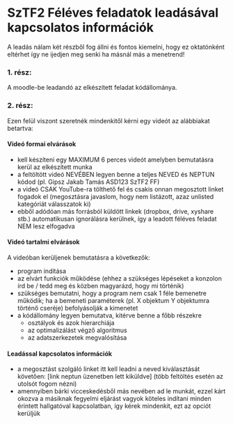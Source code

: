 # SzTF2 Féléves feladatok leadásával kapcsolatos információk

A leadás nálam két részből fog állni és fontos kiemelni, hogy ez oktatónként eltérhet így ne ijedjen meg senki ha másnál más a menetrend!

### 1. rész:
A moodle-be leadandó az elkészített feladat kódállománya.

### 2. rész:
Ezen felül viszont szeretnék mindenkitől kérni egy videót az alábbiakat betartva:

#### Videó formai elvárások
- kell készíteni egy MAXIMUM 6 perces videót amelyben bemutatásra kerül az elkészített munka 
- a feltöltött videó NEVÉBEN legyen benne a teljes NEVED és NEPTUN kódod (pl. Gipsz Jakab Tamás ASD123 SzTF2 FF)
- a videó CSAK YouTube-ra tölthető fel és csakis onnan megosztott linket fogadok el (megosztásra javaslom, hogy nem listázott, azaz unlisted kategóriát válasszatok ki)
- ebből adódóan más forrásból küldött linkek (dropbox, drive, xyshare stb.) automatikusan ignorálásra kerülnek, így a leadott féléves feladat NEM lesz elfogadva

#### Videó tartalmi elvárások
A videóban kerüljenek bemutatásra a következők:
- program indítása
- az elvárt funkciók működése (ehhez a szükséges lépéseket a konzolon írd be / tedd meg és közben magyarázd, hogy mi történik)
- szükséges bemutatni, hogy a program nem csak 1 féle bemenetre működik; ha a bemeneti paraméterek (pl. X objektum Y objektumra történő cseréje) befolyásolják a kimenetet
- a kódállomány legyen bemutatva, kitérve benne a főbb részekre
    - osztályok és azok hierarchiája
    - az optimalizálást végző algoritmus
    - az adatszerkezetek megvalósítása

#### Leadással kapcsolatos információk
- a megosztást szolgáló linket itt kell leadni a neved kiválasztását követően: [link neptun üzenetben lett kiküldve] (több feltöltés esetén az utolsót fogom nézni)
- amennyiben bárki vicceskedésből más nevében ad le munkát, ezzel kárt okozva a másiknak fegyelmi eljárást vagyok köteles indítani minden érintett hallgatóval kapcsolatban, így kérek mindenkit, ezt az opciót kerüljük